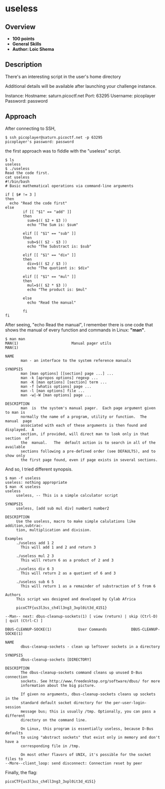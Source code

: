 # useless

## Overview
- **100 points**
- **General Skills**
- **Author: Loic Shema**

## Description
There's an interesting script in the user's home directory

Additional details will be available after launching your challenge instance.

Instance:
Hostname: saturn.picoctf.net
Port:     63295
Username: picoplayer
Password: password

## Approach
After connecting to SSH,
```
$ ssh picoplayer@saturn.picoctf.net -p 63295
picoplayer's password: password
```

the first approach was to fiddle with the "useless" script.
```
$ ls
useless
$ ./useless
Read the code first.
cat useless
#!/bin/bash
# Basic mathematical operations via command-line arguments

if [ $# != 3 ]
then
  echo "Read the code first"
else
        if [[ "$1" == "add" ]]
        then
          sum=$(( $2 + $3 ))
          echo "The Sum is: $sum"

        elif [[ "$1" == "sub" ]]
        then
          sub=$(( $2 - $3 ))
          echo "The Substract is: $sub"

        elif [[ "$1" == "div" ]]
        then
          div=$(( $2 / $3 ))
          echo "The quotient is: $div"

        elif [[ "$1" == "mul" ]]
        then
          mul=$(( $2 * $3 ))
          echo "The product is: $mul"

        else
          echo "Read the manual"

        fi
fi
```

After seeing, "echo Read the manual", I remember there is one code that shows the manual of every function and commands in Linux: **"man"**.
```
$ man man
MAN(1)                        Manual pager utils                        MAN(1)

NAME
       man - an interface to the system reference manuals

SYNOPSIS
       man [man options] [[section] page ...] ...
       man -k [apropos options] regexp ...
       man -K [man options] [section] term ...
       man -f [whatis options] page ...
       man -l [man options] file ...
       man -w|-W [man options] page ...

DESCRIPTION
       man  is  the system's manual pager.  Each page argument given to man is
       normally the name of a program, utility or function.  The  manual  page
       associated with each of these arguments is then found and displayed.  A
       section, if provided, will direct man to look only in that  section  of
       the  manual.   The  default action is to search in all of the available
       sections following a pre-defined order (see DEFAULTS), and to show only
       the first page found, even if page exists in several sections.
```

And so, I tried different synopsis.
```
$ man -f useless
useless: nothing appropriate
$ man -K useless
useless
     useless, -- This is a simple calculator script

SYNOPSIS
     useless, [add sub mul div] number1 number2

DESCRIPTION
     Use the useless, macro to make simple calulations like addition,subtrac-
     tion, multiplication and division.

Examples
     ./useless add 1 2
       This will add 1 and 2 and return 3

     ./useless mul 2 3
       This will return 6 as a product of 2 and 3

     ./useless div 6 3
       This will return 2 as a quotient of 6 and 3

     ./useless sub 6 5
       This will return 1 as a remainder of substraction of 5 from 6

Authors
     This script was designed and developed by Cylab Africa

     picoCTF{us3l3ss_ch4ll3ng3_3xpl0it3d_4151}

--Man-- next: dbus-cleanup-sockets(1) [ view (return) | skip (Ctrl-D) | quit (Ctrl-C) ]

DBUS-CLEANUP-SOCKE(1)            User Commands           DBUS-CLEANUP-SOCKE(1)

NAME
       dbus-cleanup-sockets - clean up leftover sockets in a directory

SYNOPSIS
       dbus-cleanup-sockets [DIRECTORY]

DESCRIPTION
       The dbus-cleanup-sockets command cleans up unused D-Bus connection
       sockets. See http://www.freedesktop.org/software/dbus/ for more
       information about the big picture.

       If given no arguments, dbus-cleanup-sockets cleans up sockets in the
       standard default socket directory for the per-user-login-session
       message bus; this is usually /tmp. Optionally, you can pass a different
       directory on the command line.

       On Linux, this program is essentially useless, because D-Bus defaults
       to using "abstract sockets" that exist only in memory and don't have a
       corresponding file in /tmp.

       On most other flavors of UNIX, it's possible for the socket files to
--More--client_loop: send disconnect: Connection reset by peer
```

Finally, the flag:
```
picoCTF{us3l3ss_ch4ll3ng3_3xpl0it3d_4151}
```
